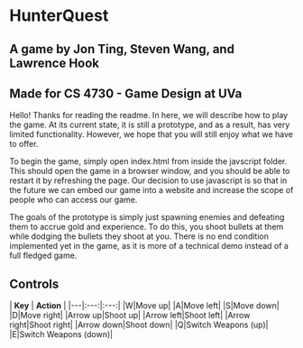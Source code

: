 # HunterQuest
## A game by Jon Ting, Steven Wang, and Lawrence Hook
## Made for CS 4730 - Game Design at UVa

Hello!  Thanks for reading the readme.  In here, we will describe how to
play the game.  At its current state, it is still a prototype, and as a
result, has very limited functionality.  However, we hope that you will
still enjoy what we have to offer.

To begin the game, simply open index.html from inside the javscript
folder.  This should open the game in a browser window, and you should
be able to restart it by refreshing the page.  Our decision to use
javascript is so that in the future we can embed our game into a website
and increase the scope of people who can access our game.

The goals of the prototype is simply just spawning enemies and defeating
them to accrue gold and experience.  To do this, you shoot bullets at
them while dodging the bullets they shoot at you.  There is no end
condition implemented yet in the game, as it is more of a technical demo
instead of a full fledged game.

## Controls

| **Key** | **Action** |
|---|:---:|:---:|
|W|Move up|
|A|Move left|
|S|Move down|
|D|Move right|
|Arrow up|Shoot up|
|Arrow left|Shoot left|
|Arrow right|Shoot right|
|Arrow down|Shoot down|
|Q|Switch Weapons (up)|
|E|Switch Weapons (down)|
